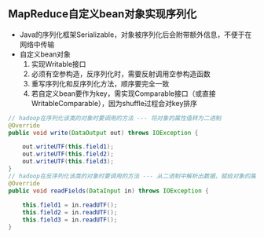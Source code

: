 ## **MapReduce自定义bean对象实现序列化**

- Java的序列化框架Serializable，对象被序列化后会附带额外信息，不便于在网络中传输
- 自定义bean对象
  1. 实现Writable接口
  2. 必须有空参构造，反序列化时，需要反射调用空参构造函数
  3. 重写序列化和反序列化方法，顺序要完全一致
  4. 若自定义bean要作为key，需实现Comparable接口（或直接WritableComparable），因为shuffle过程会对key排序

```java
// hadoop在序列化该类的对象时要调用的方法 --- 将对象的属性值转为二进制
@Override
public void write(DataOutput out) throws IOException {

	out.writeUTF(this.field1);
	out.writeUTF(this.field2);
	out.writeUTF(this.field3);
}
// hadoop在反序列化该类的对象时要调用的方法 --- 从二进制中解析出数据，赋给对象的属性
@Override
public void readFields(DataInput in) throws IOException {
	
	this.field1 = in.readUTF();
	this.field2 = in.readUTF();
	this.field3 = in.readUTF();
}
```
